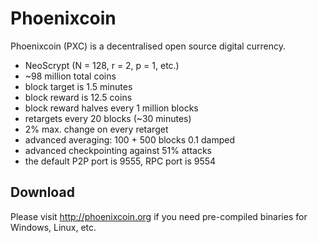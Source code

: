 Phoenixcoin
===========

Phoenixcoin (PXC) is a decentralised open source digital currency.

 - NeoScrypt (N = 128, r = 2, p = 1, etc.)
 - ~98 million total coins
 - block target is 1.5 minutes
 - block reward is 12.5 coins
 - block reward halves every 1 million blocks
 - retargets every 20 blocks (~30 minutes)
 - 2% max. change on every retarget
 - advanced averaging: 100 + 500 blocks 0.1 damped
 - advanced checkpointing against 51% attacks
 - the default P2P port is 9555, RPC port is 9554


Download
--------

Please visit http://phoenixcoin.org if you need pre-compiled binaries for Windows, Linux, etc.
